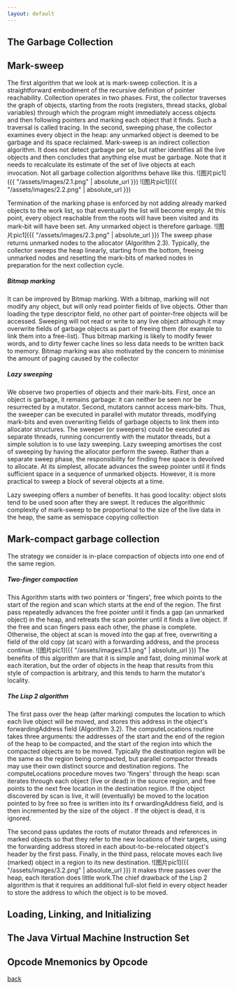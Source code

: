 ```yaml
---
layout: default
---
```


## The Garbage Collection 

## Mark-sweep
The first algorithm that we look at is mark-sweep collection. It is a straightforward embodiment of the recursive definition of pointer reachability. Collection operates in two phases. First, the collector traverses the graph of objects, starting from the roots (registers, thread stacks, global variables) through which the program might immediately access objects and then following pointers and marking each object that it finds. Such a traversal is called tracing. In the second, sweeping phase, the collector examines every object in the heap: any unmarked object is deemed to be garbage and its space reclaimed.
Mark-sweep is an indirect collection algorithm. It does not detect garbage per se, but rather identifies all the live objects and then concludes that anything else must be garbage. Note that it needs to recalculate its estimate of the set of live objects at each invocation. Not all garbage collection algorithms behave like this. 
![图片pic1]({{ "/assets/images/2.1.png" | absolute_url }})
![图片pic1]({{ "/assets/images/2.2.png" | absolute_url }})

Termination of the marking phase is enforced by not adding already marked objects to the work list, so that eventually the list will become empty. At this point, every object reachable from the roots will have been visited and its mark-bit will have been set. Any unmarked object is therefore garbage.
![图片pic1]({{ "/assets/images/2.3.png" | absolute_url }})
The sweep phase returns unmarked nodes to the allocator (Algorithm 2.3). Typically,
the collector sweeps the heap linearly, starting from the bottom, freeing unmarked nodes
and resetting the mark-bits of marked nodes in preparation for the next collection cycle.
##### Bitmap marking
It can be improved by Bitmap marking. With a bitmap, marking will not modify any object, but will only read pointer fields of live objects. Other than loading the type descriptor field, no other part of pointer-free objects will be accessed. Sweeping will not read or write to any live object although it may overwrite fields of garbage objects as part of freeing them (for example to link them into a free-list). Thus bitmap marking is likely to modify fewer words, and to dirty fewer cache lines so less data needs to be written back to memory. Bitmap marking was also motivated by the concern to minimise the amount of paging caused by the collector
##### Lazy sweeping
We observe two properties of objects and their mark-bits. First, once an object is garbage, it remains garbage: it can neither be seen nor be resurrected by a mutator. Second, mutators cannot access mark-bits. Thus, the sweeper can be executed in parallel with mutator threads, modifying mark-bits and even overwriting fields of garbage objects to link them into allocator structures. The sweeper (or sweepers) could be executed as separate threads, running concurrently with the mutator threads, but a simple solution is to use lazy sweeping. Lazy sweeping amortises the cost of sweeping by having the allocator perform the sweep. Rather than a separate sweep phase, the responsibility for finding free space is devolved to allocate. At its simplest, allocate advances the sweep pointer until it finds sufficient space in a sequence of unmarked objects. However, it is more practical to sweep a block of several objects at a time.

Lazy sweeping offers a number of benefits. It has good locality: object slots tend to be used soon after they are swept. It reduces the algorithmic complexity of mark-sweep to be proportional to the size of the live data in the heap, the same as semispace copying collection
## Mark-compact garbage collection
The strategy we consider is in-place compaction of objects into one end of the same region. 
##### Two-finger compaction
This Agorithm starts with two pointers or 'fingers', free which points to the start of the region and scan which starts at the end of the region. The first pass repeatedly advances the free pointer until it finds a gap (an unmarked object) in the heap, and retreats the scan pointer until it finds a live object. If the free and scan fingers pass each other, the phase is complete. Otherwise, the object at scan is moved into the gap at free, overwriting a field of the old copy (at scan) with a forwarding address, and the process continue.
![图片pic1]({{ "/assets/images/3.1.png" | absolute_url }})
The benefits of this algorithm are that it is simple and fast, doing minimal work at each iteration, but the order of objects in the heap that results from this style of compaction is arbitrary, and this tends to harm the mutator's locality.
##### The Lisp 2 algorithm
The first pass over the heap (after marking) computes the location to which each live object will be moved, and stores this address in the object's forwardingAddress field (Algorithm 3.2). The computeLocations routine takes three arguments: the addresses of the start and the end of the region of the heap to be compacted, and the start of the region into which the compacted objects are to be moved. Typically the destination region will be the same as the region being compacted, but parallel compactor threads may use their own distinct source and destination regions. The computeLocations procedure moves two 'fingers' through the heap: scan iterates through each object (live or dead) in the source region, and free points to the next free location in the destination region. If the object discovered by scan is live, it will (eventually) be moved to the location pointed to by free so free is written into its f orwardingAddress field, and is then incremented by the size of the object . If the object is dead, it is ignored.

The second pass updates the roots of mutator threads and references in marked objects so that they refer to the new locations of their targets, using the forwarding address stored in each about-to-be-relocated object's header by the first pass. Finally, in the third pass, relocate moves each live (marked) object in a region to its new destination.
![图片pic1]({{ "/assets/images/3.2.png" | absolute_url }})
It makes three passes over the heap, each iteration does little work.The chief drawback of the Lisp 2 algorithm is that it requires an additional full-slot field in every object header to store the address to which the object is to be moved.
## Loading, Linking, and Initializing 

## The Java Virtual Machine Instruction Set

## Opcode Mnemonics by Opcode 

[back](./)
